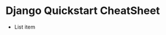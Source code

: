 # Django Quickstart CheatSheet

 - List item

<!--stackedit_data:
eyJoaXN0b3J5IjpbOTMwNzk0MzQxXX0=
-->